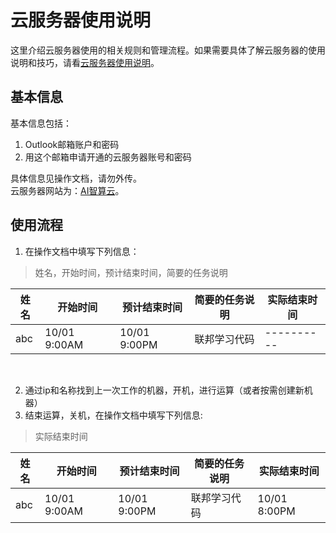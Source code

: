 # 云服务器使用说明

这里介绍云服务器使用的相关规则和管理流程。如果需要具体了解云服务器的使用说明和技巧，请看[云服务器使用说明](README.md)。
## 基本信息

基本信息包括：
1. Outlook邮箱账户和密码
2. 用这个邮箱申请开通的云服务器账号和密码

具体信息见操作文档，请勿外传。<br>
云服务器网站为：[AI智算云](https://ai.blsc.cn/)。

## 使用流程
1. 在操作文档中填写下列信息：
> 姓名，开始时间，预计结束时间，简要的任务说明

|    姓名    | 开始时间| 预计结束时间 | 简要的任务说明 | 实际结束时间 |
| ---------- | ---------- | ---------- | ---------- | ---------- |
| abc | 10/01 9:00AM | 10/01 9:00PM | 联邦学习代码 | ---------- |
<br>

2. 通过ip和名称找到上一次工作的机器，开机，进行运算（或者按需创建新机器）
3. 结束运算，关机，在操作文档中填写下列信息:
> 实际结束时间

|    姓名    | 开始时间| 预计结束时间 | 简要的任务说明 | 实际结束时间 
| ---------- | ---------- | ---------- | ---------- | ---------- |
| abc | 10/01 9:00AM  | 10/01 9:00PM | 联邦学习代码 | 10/01 8:00PM |